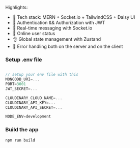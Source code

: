 Highlights:

- 🌟 Tech stack: MERN + Socket.io + TailwindCSS + Daisy UI
- 🎃 Authentication && Authorization with JWT
- 👾 Real-time messaging with Socket.io
- 🚀 Online user status
- 👌 Global state management with Zustand
- 🐞 Error handling both on the server and on the client

### Setup .env file

```js

// setup your env file with this 
MONGODB_URI=...
PORT=3001
JWT_SECRET=...

CLOUDINARY_CLOUD_NAME=...
CLOUDINARY_API_KEY=...
CLOUDINARY_API_SECRET=...

NODE_ENV=development

```

### Build the app

```shell
npm run build
```
